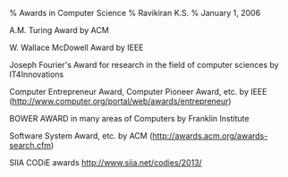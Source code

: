 % Awards in Computer Science
% Ravikiran K.S.
% January 1, 2006

A.M. Turing Award by ACM

W. Wallace McDowell Award by IEEE

Joseph Fourier's Award for research in the field of computer sciences by
IT4Innovations

Computer Entrepreneur Award, Computer Pioneer Award, etc. by IEEE
(http://www.computer.org/portal/web/awards/entrepreneur)

BOWER AWARD in many areas of Computers by Franklin Institute

Software System Award, etc. by ACM (http://awards.acm.org/awards-search.cfm)

SIIA CODiE awards http://www.siia.net/codies/2013/
